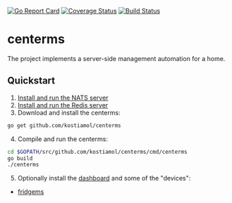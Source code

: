 [![Go Report Card](https://goreportcard.com/badge/github.com/kostiamol/centerms)](https://goreportcard.com/report/github.com/kostiamol/centerms)
[![Coverage Status](https://coveralls.io/repos/github/kostiamol/centerms/badge.svg?branch=master)](https://coveralls.io/github/kostiamol/centerms?branch=master)
[![Build Status](https://travis-ci.org/kostiamol/centerms.svg?branch=master)](https://travis-ci.org/kostiamol/centerms)

# centerms
The project implements a server-side management automation for a home.

## Quickstart
1. [Install and run the NATS server](https://github.com/nats-io/gnatsd#quickstart)
2. [Install and run the Redis server](https://redis.io/topics/quickstart#installing-redis)
3. Download and install the centerms:

```bash
go get github.com/kostiamol/centerms
```

4. Compile and run the centerms:

```bash
cd $GOPATH/src/github.com/kostiamol/centerms/cmd/centerms
go build 
./centerms
```

5. Optionally install the [dashboard](https://github.com/kostiamol/dashboard-ui) and some of the "devices":
- [fridgems](https://github.com/kostiamol/fridgems)
